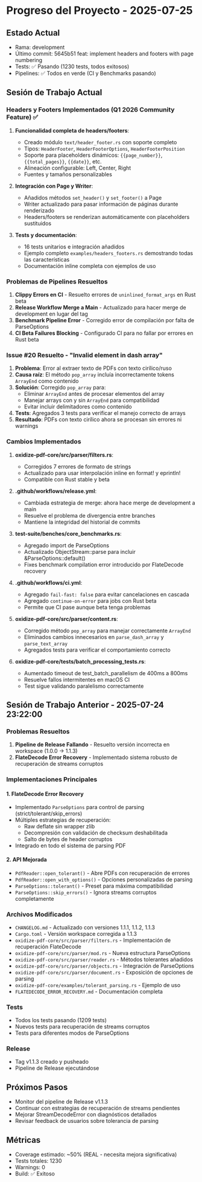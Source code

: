 # Progreso del Proyecto - 2025-07-25 

## Estado Actual
- Rama: development
- Último commit: 5645b51 feat: implement headers and footers with page numbering
- Tests: ✅ Pasando (1230 tests, todos exitosos)
- Pipelines: ✅ Todos en verde (CI y Benchmarks pasando)

## Sesión de Trabajo Actual

### Headers y Footers Implementados (Q1 2026 Community Feature) ✅
1. **Funcionalidad completa de headers/footers**:
   - Creado módulo `text/header_footer.rs` con soporte completo
   - Tipos: `HeaderFooter`, `HeaderFooterOptions`, `HeaderFooterPosition`
   - Soporte para placeholders dinámicos: `{{page_number}}`, `{{total_pages}}`, `{{date}}`, etc.
   - Alineación configurable: Left, Center, Right
   - Fuentes y tamaños personalizables
   
2. **Integración con Page y Writer**:
   - Añadidos métodos `set_header()` y `set_footer()` a Page
   - Writer actualizado para pasar información de páginas durante renderizado
   - Headers/footers se renderizan automáticamente con placeholders sustituidos
   
3. **Tests y documentación**:
   - 16 tests unitarios e integración añadidos
   - Ejemplo completo `examples/headers_footers.rs` demostrando todas las características
   - Documentación inline completa con ejemplos de uso

### Problemas de Pipelines Resueltos
1. **Clippy Errors en CI** - Resuelto errores de `uninlined_format_args` en Rust beta
2. **Release Workflow Merge a Main** - Actualizado para hacer merge de development en lugar del tag
3. **Benchmark Pipeline Error** - Corregido error de compilación por falta de ParseOptions
4. **CI Beta Failures Blocking** - Configurado CI para no fallar por errores en Rust beta

### Issue #20 Resuelto - "Invalid element in dash array"
1. **Problema**: Error al extraer texto de PDFs con texto cirílico/ruso
2. **Causa raíz**: El método `pop_array` incluía incorrectamente tokens `ArrayEnd` como contenido
3. **Solución**: Corregido `pop_array` para:
   - Eliminar `ArrayEnd` antes de procesar elementos del array
   - Manejar arrays con y sin `ArrayEnd` para compatibilidad
   - Evitar incluir delimitadores como contenido
4. **Tests**: Agregados 3 tests para verificar el manejo correcto de arrays
5. **Resultado**: PDFs con texto cirílico ahora se procesan sin errores ni warnings

### Cambios Implementados
1. **oxidize-pdf-core/src/parser/filters.rs**:
   - Corregidos 7 errores de formato de strings
   - Actualizado para usar interpolación inline en format! y eprintln!
   - Compatible con Rust stable y beta

2. **.github/workflows/release.yml**:
   - Cambiada estrategia de merge: ahora hace merge de development a main
   - Resuelve el problema de divergencia entre branches
   - Mantiene la integridad del historial de commits

3. **test-suite/benches/core_benchmarks.rs**:
   - Agregado import de ParseOptions
   - Actualizado ObjectStream::parse para incluir &ParseOptions::default()
   - Fixes benchmark compilation error introducido por FlateDecode recovery

4. **.github/workflows/ci.yml**:
   - Agregado `fail-fast: false` para evitar cancelaciones en cascada
   - Agregado `continue-on-error` para jobs con Rust beta
   - Permite que CI pase aunque beta tenga problemas

5. **oxidize-pdf-core/src/parser/content.rs**:
   - Corregido método `pop_array` para manejar correctamente `ArrayEnd`
   - Eliminados cambios innecesarios en `parse_dash_array` y `parse_text_array`
   - Agregados tests para verificar el comportamiento correcto

6. **oxidize-pdf-core/tests/batch_processing_tests.rs**:
   - Aumentado timeout de test_batch_parallelism de 400ms a 800ms
   - Resuelve fallos intermitentes en macOS CI
   - Test sigue validando paralelismo correctamente

## Sesión de Trabajo Anterior - 2025-07-24 23:22:00

### Problemas Resueltos
1. **Pipeline de Release Fallando** - Resuelto versión incorrecta en workspace (1.0.0 → 1.1.3)
2. **FlateDecode Error Recovery** - Implementado sistema robusto de recuperación de streams corruptos

### Implementaciones Principales

#### 1. FlateDecode Error Recovery
- Implementado `ParseOptions` para control de parsing (strict/tolerant/skip_errors)
- Múltiples estrategias de recuperación:
  - Raw deflate sin wrapper zlib
  - Decompresión con validación de checksum deshabilitada
  - Salto de bytes de header corruptos
- Integrado en todo el sistema de parsing PDF

#### 2. API Mejorada
- `PdfReader::open_tolerant()` - Abre PDFs con recuperación de errores
- `PdfReader::open_with_options()` - Opciones personalizadas de parsing
- `ParseOptions::tolerant()` - Preset para máxima compatibilidad
- `ParseOptions::skip_errors()` - Ignora streams corruptos completamente

### Archivos Modificados
- `CHANGELOG.md` - Actualizado con versiones 1.1.1, 1.1.2, 1.1.3
- `Cargo.toml` - Versión workspace corregida a 1.1.3
- `oxidize-pdf-core/src/parser/filters.rs` - Implementación de recuperación FlateDecode
- `oxidize-pdf-core/src/parser/mod.rs` - Nueva estructura ParseOptions
- `oxidize-pdf-core/src/parser/reader.rs` - Métodos tolerantes añadidos
- `oxidize-pdf-core/src/parser/objects.rs` - Integración de ParseOptions
- `oxidize-pdf-core/src/parser/document.rs` - Exposición de opciones de parsing
- `oxidize-pdf-core/examples/tolerant_parsing.rs` - Ejemplo de uso
- `FLATEDECODE_ERROR_RECOVERY.md` - Documentación completa

### Tests
- Todos los tests pasando (1209 tests)
- Nuevos tests para recuperación de streams corruptos
- Tests para diferentes modos de ParseOptions

### Release
- Tag v1.1.3 creado y pusheado
- Pipeline de Release ejecutándose

## Próximos Pasos
- Monitor del pipeline de Release v1.1.3
- Continuar con estrategias de recuperación de streams pendientes
- Mejorar StreamDecodeError con diagnósticos detallados
- Revisar feedback de usuarios sobre tolerancia de parsing

## Métricas
- Coverage estimado: ~50% (REAL - necesita mejora significativa)
- Tests totales: 1230
- Warnings: 0
- Build: ✅ Exitoso
